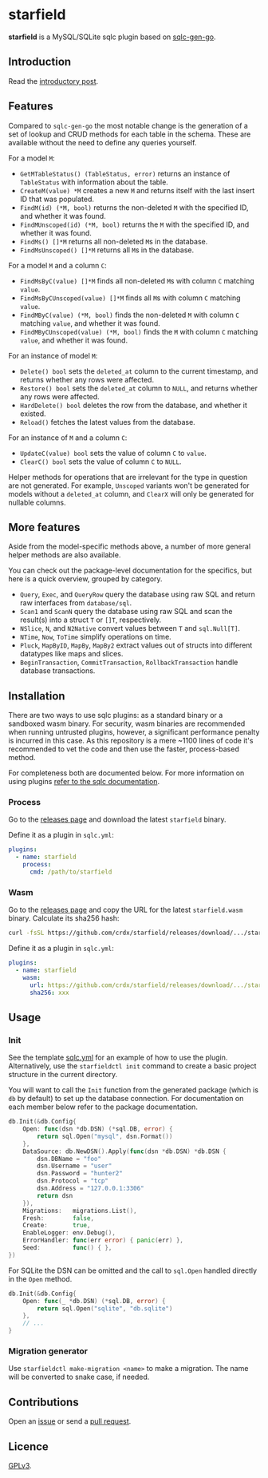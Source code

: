 # starfield

**starfield** is a MySQL/SQLite sqlc plugin based on [sqlc-gen-go](https://github.com/sqlc-dev/sqlc-gen-go).

## Introduction

Read the [introductory post](https://textplain.org/starfield).

## Features

Compared to `sqlc-gen-go` the most notable change is the generation of a set of lookup and CRUD methods for each table in the schema. These are available without the need to define any queries yourself.

For a model `M`:

- `GetMTableStatus() (TableStatus, error)` returns an instance of `TableStatus` with information about the table.
- `CreateM(value) *M` creates a new `M` and returns itself with the last insert ID that was populated.
- `FindM(id) (*M, bool)` returns the non-deleted `M` with the specified ID, and whether it was found.
- `FindMUnscoped(id) (*M, bool)` returns the `M` with the specified ID, and whether it was found.
- `FindMs() []*M` returns all non-deleted `M`s in the database.
- `FindMsUnscoped() []*M` returns all `M`s in the database.

For a model `M` and a column `C`:

- `FindMsByC(value) []*M` finds all non-deleted `M`s with column `C` matching `value`.
- `FindMsByCUnscoped(value) []*M` finds all `M`s with column `C` matching `value`.
- `FindMByC(value) (*M, bool)` finds the non-deleted `M` with column `C` matching `value`, and whether it was found.
- `FindMByCUnscoped(value) (*M, bool)` finds the `M` with column `C` matching `value`, and whether it was found.

For an instance of model `M`:

- `Delete() bool` sets the `deleted_at` column to the current timestamp, and returns whether any rows were affected.
- `Restore() bool` sets the `deleted_at` column to `NULL`, and returns whether any rows were affected.
- `HardDelete() bool` deletes the row from the database, and whether it existed.
- `Reload()` fetches the latest values from the database.

For an instance of `M` and a column `C`:

- `UpdateC(value) bool` sets the value of column `C` to `value`.
- `ClearC() bool` sets the value of column `C` to `NULL`.

Helper methods for operations that are irrelevant for the type in question are not generated. For example, `Unscoped` variants won't be generated for models without a `deleted_at` column, and `ClearX` will only be generated for nullable columns.

## More features

Aside from the model-specific methods above, a number of more general helper methods are also available.

You can check out the package-level documentation for the specifics, but here is a quick overview, grouped by category.

- `Query`, `Exec`, and `QueryRow` query the database using raw SQL and return raw interfaces from `database/sql`.
- `Scan1` and `ScanN` query the database using raw SQL and scan the result(s) into a struct `T` or `[]T`, respectively.
- `NSlice`, `N`, and `N2Native` convert values between `T` and `sql.Null[T]`.
- `NTime`, `Now`, `ToTime` simplify operations on time.
- `Pluck`, `MapByID`, `MapBy`, `MapBy2` extract values out of structs into different datatypes like maps and slices.
- `BeginTransaction`, `CommitTransaction`, `RollbackTransaction` handle database transactions.

## Installation

There are two ways to use sqlc plugins: as a standard binary or a sandboxed wasm binary. For security, wasm binaries are recommended when running untrusted plugins, however, a significant performance penalty is incurred in this case. As this repository is a mere ~1100 lines of code it's recommended to vet the code and then use the faster, process-based method.

For completeness both are documented below. For more information on using plugins [refer to the sqlc documentation](https://docs.sqlc.dev/en/latest/guides/plugins.html).

### Process

Go to the [releases page](https://github.com/crdx/starfield/releases) and download the latest `starfield` binary.

Define it as a plugin in `sqlc.yml`:

```yaml
plugins:
  - name: starfield
    process:
      cmd: /path/to/starfield
```

### Wasm

Go to the [releases page](https://github.com/crdx/starfield/releases) and copy the URL for the latest `starfield.wasm` binary. Calculate its sha256 hash:

```bash
curl -fsSL https://github.com/crdx/starfield/releases/download/.../starfield.wasm | sha256sum -
```

Define it as a plugin in `sqlc.yml`:

```yaml
plugins:
  - name: starfield
    wasm:
      url: https://github.com/crdx/starfield/releases/download/.../starfield.wasm
      sha256: xxx
```

## Usage

### Init

See the template [sqlc.yml](https://github.com/crdx/starfield/blob/main/scaffold/sqlc.yml) for an example of how to use the plugin. Alternatively, use the `starfieldctl init` command to create a basic project structure in the current directory.

You will want to call the `Init` function from the generated package (which is `db` by default) to set up the database connection. For documentation on each member below refer to the package documentation.

```go
db.Init(&db.Config{
    Open: func(dsn *db.DSN) (*sql.DB, error) {
        return sql.Open("mysql", dsn.Format())
    },
    DataSource: db.NewDSN().Apply(func(dsn *db.DSN) *db.DSN {
        dsn.DBName = "foo"
        dsn.Username = "user"
        dsn.Password = "hunter2"
        dsn.Protocol = "tcp"
        dsn.Address = "127.0.0.1:3306"
        return dsn
    }),
    Migrations:   migrations.List(),
    Fresh:        false,
    Create:       true,
    EnableLogger: env.Debug(),
    ErrorHandler: func(err error) { panic(err) },
    Seed:         func() { },
})
```

For SQLite the DSN can be omitted and the call to `sql.Open` handled directly in the `Open` method.

```go
db.Init(&db.Config{
    Open: func(_ *db.DSN) (*sql.DB, error) {
        return sql.Open("sqlite", "db.sqlite")
    },
    // ...
}
```

### Migration generator

Use `starfieldctl make-migration <name>` to make a migration. The name will be converted to snake case, if needed.

## Contributions

Open an [issue](https://github.com/crdx/starfield/issues) or send a [pull request](https://github.com/crdx/starfield/pulls).

## Licence

[GPLv3](LICENCE).
